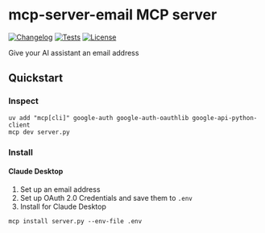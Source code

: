 # mcp-server-email MCP server

[![Changelog](https://img.shields.io/github/v/release/RKeelan/mcp-server-email?include_prereleases&label=changelog)](https://github.com/RKeelan/mcp-server-email/releases)
[![Tests](https://github.com/RKeelan/mcp-server-email/actions/workflows/test.yml/badge.svg)](https://github.com/RKeelan/mcp-server-email/actions/workflows/test.yml)
[![License](https://img.shields.io/badge/license-Apache%202.0-blue.svg)](https://github.com/RKeelan/mcp-server-email/blob/main/LICENSE)

Give your AI assistant an email address

## Quickstart

### Inspect

```
uv add "mcp[cli]" google-auth google-auth-oauthlib google-api-python-client
mcp dev server.py
```

### Install

#### Claude Desktop

1. Set up an email address
2. Set up OAuth 2.0 Credentials and save them to `.env`
3. Install for Claude Desktop
```
mcp install server.py --env-file .env
```